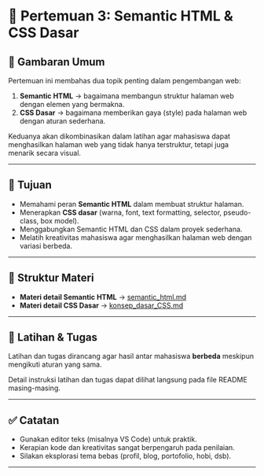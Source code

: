 # 📘 Pertemuan 3: Semantic HTML & CSS Dasar

## 👋 Gambaran Umum
Pertemuan ini membahas dua topik penting dalam pengembangan web:
1. **Semantic HTML** → bagaimana membangun struktur halaman web dengan elemen yang bermakna.
2. **CSS Dasar** → bagaimana memberikan gaya (style) pada halaman web dengan aturan sederhana.

Keduanya akan dikombinasikan dalam latihan agar mahasiswa dapat menghasilkan halaman web yang tidak hanya terstruktur, tetapi juga menarik secara visual.

---

## 🎯 Tujuan
- Memahami peran **Semantic HTML** dalam membuat struktur halaman.
- Menerapkan **CSS dasar** (warna, font, text formatting, selector, pseudo-class, box model).
- Menggabungkan Semantic HTML dan CSS dalam proyek sederhana.
- Melatih kreativitas mahasiswa agar menghasilkan halaman web dengan variasi berbeda.


---

## 📂 Struktur Materi
- **Materi detail Semantic HTML** → [semantic_html.md](semantic_html.md)  
- **Materi detail CSS Dasar** → [konsep_dasar_CSS.md](konsep_dasar_CSS.md)  

---

## 🧩 Latihan & Tugas
Latihan dan tugas dirancang agar hasil antar mahasiswa **berbeda** meskipun mengikuti aturan yang sama.  

Detail instruksi latihan dan tugas dapat dilihat langsung pada file README masing-masing.  

---

## ✅ Catatan
- Gunakan editor teks (misalnya VS Code) untuk praktik.  
- Kerapian kode dan kreativitas sangat berpengaruh pada penilaian.  
- Silakan eksplorasi tema bebas (profil, blog, portofolio, hobi, dsb).  

---
